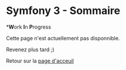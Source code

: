 # Symfony 3 - Sommaire

***W**ork **I**n **P**rogress

Cette page n'est actuellement pas disponnible.

Revenez plus tard ;)

Retour sur la [page d'acceuil](http://docs.lexteam-executive.com/)
